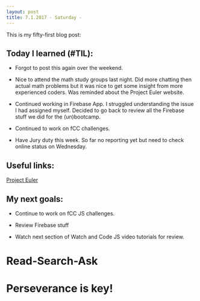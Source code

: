 ```yaml
---
layout: post
title: 7.1.2017 - Saturday - 
---
```


This is my fifty-first blog post: 

## Today I learned (#TIL):   

- Forgot to post this again over the weekend.

- Nice to attend the math study groups last night.  Did more chatting then actual math problems but it was nice to get some insight from more experienced coders.  Was reminded about the Project Euler website. 

- Continued working in Firebase App.  I struggled understanding the issue I had assigned myself.  Decided to go back to review all the Firebase stuff we did for the (un)bootcamp.

- Continued to work on fCC challenges.

- Have Jury duty this week.  So far no reporting yet but need to check online status on Wednesday.

## Useful links:

[Project Euler](https://projecteuler.net)


## My next goals:

- Continue to work on fCC JS challenges.

- Review Firebase stuff 

- Watch next section of Watch and Code JS video tutorials for review.

# Read-Search-Ask

# Perseverance is key!







